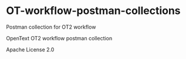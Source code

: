 # OT-workflow-postman-collections
Postman collection for OT2 workflow

OpenText OT2 workflow postman collection

Apache License 2.0
